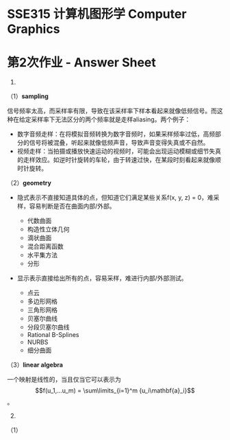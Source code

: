 # SSE315 计算机图形学 Computer Graphics

# 第2次作业 - Answer Sheet

1. 

   （1）**sampling**

   信号频率太高，而采样率有限，导致在该采样率下样本看起来就像低频信号。而这种在给定采样率下无法区分的两个频率就是走样aliasing。两个例子：

   - 数字音频走样：在将模拟音频转换为数字音频时，如果采样频率过低，高频部分的信号将被混叠，听起来就像低频声音，导致声音变得失真或不自然。
   - 视频走样：当拍摄或播放快速运动的视频时，可能会出现运动模糊或细节失真的走样效应。如逆时针旋转的车轮，由于转速过快，在某段时刻看起来就像顺时针旋转。

   （2）**geometry**

   - 隐式表示不直接知道具体的点，但知道它们满足某些关系f(x, y, z) = 0，难采样，容易判断是否在曲面内部/外部。
     - 代数曲面
     - 构造性立体几何
     - 滴状曲面
     - 混合距离函数
     - 水平集方法
     - 分形

   - 显示表示直接给出所有的点，容易采样，难进行内部/外部测试。
     - 点云
     - 多边形网格
     - 三角形网格
     - 贝塞尔曲线
     - 分段贝塞尔曲线
     - Rational B-Splines
     - NURBS
     - 细分曲面

   （3）**linear algebra**

   一个映射是线性的，当且仅当它可以表示为$$f(u_1,...u_m) = \sum\limits_{i=1}^m {u_i\mathbf{a}_i}$$。

2. 

   （1）